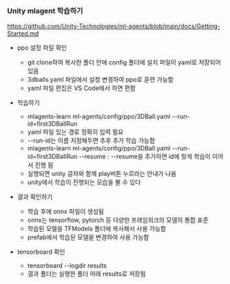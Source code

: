 ### Unity mlagent 학습하기

https://github.com/Unity-Technologies/ml-agents/blob/main/docs/Getting-Started.md

* ppo 설정 파일 확인
  - git clone하여 복사한 폴더 안에 config 폴더에 설치 파일이 yaml로 저장되어 있음
  - 3dballs.yaml 파일에서 설정 변경하여 ppo로 훈련 가능함
  - yaml 파일 편집은 VS Code에서 하면 편함

* 학습하기
  - mlagents-learn ml-agents/config/ppo/3DBall.yaml --run-id=first3DBallRun
  - yaml 파일 있는 경로 정확히 입력 필요
  - --run-id는 이름 지정해두면 추후 추가 학습 가능함
  - mlagents-learn ml-agents/config/ppo/3DBall.yaml --run-id=first3DBallRun --resume
    : --resume을 추가하면 id에 맞게 학습이 이어서 진행 됨
  - 실행되면 unity 글자와 함께 play버튼 누르라는 안내가 나옴
  - unity에서 학습이 진행되는 모습을 볼 수 있다 

* 결과 확인하기
  - 학습 후에 onnx 파일이 생성됨
  - onnx는 tensorflow, pytorch 등 다양한 프레임워크의 모델의 통합 표준
  - 학습된 모델을 TFModels 폴더에 복사해서 사용 가능함
  - prefab에서 학습된 모델을 변경하여 사용 가능함

* tensorboard 확인
  - tensorboard --logdir results 
  - 결과 폴더는 실행한 폴더 아래 results로 저장됨
